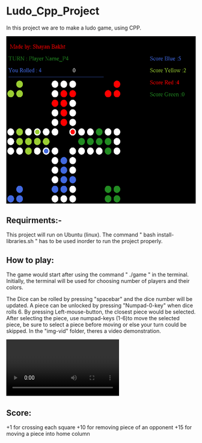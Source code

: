 # Ludo_Cpp_Project
 
In this project we are to make a ludo game, using CPP. 

![](img-vid/Ludo_Project.png) 

## Requirments:- 

This project will run on Ubuntu (linux).
The command " bash install-libraries.sh " has to be used inorder to run the project properly.

## How to play:

The game would start after using the command " ./game " in the terminal. Initially, the terminal will be used for choosing number of players and their colors. 

The Dice can be rolled by pressing "spacebar" and the dice number will be updated. A piece can be unlocked by pressing "Numpad-0-key" when dice rolls 6. By pressing Left-mouse-button, the closest piece would be selected. After selecting the piece, use numpad-keys (1-6)to move the selected piece, be sure to select a piece before moving or else your turn could be skipped. In the "img-vid" folder, theres a video demonstration. 

![](img-vid/Ludo_Project.mp4)

## Score:
+1 for crossing each square 
+10 for removing piece of an opponent 
+15 for moving a piece into home column


